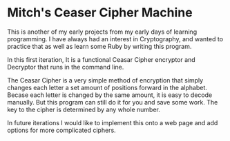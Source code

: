# Mitch's Ceaser Cipher Machine

This is another of my early projects from my early days of learning programming. I have always had an interest in Cryptography, and wanted to practice that as well as learn some Ruby by writing this program.

In this first iteration, It is a functional Ceasar Cipher encryptor and Decryptor that runs in the command line.

The Ceasar Cipher is a very simple method of encryption that simply changes each letter a set amount of positions forward in the alphabet. Becase each letter is changed by the same amount, it is easy to decode manually. But this program can still do it for you and save some work. The key to the cipher is determined by any whole number.

In future iterations I would like to implement this onto a web page and add options for more complicated ciphers.